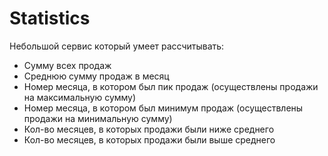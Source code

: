 # Statistics
Небольшой сервис который умеет рассчитывать:
* Сумму всех продаж
* Среднюю сумму продаж в месяц
* Номер месяца, в котором был пик продаж (осуществлены продажи на максимальную сумму)
* Номер месяца, в котором был минимум продаж (осуществлены продажи на минимальную сумму)
* Кол-во месяцев, в которых продажи были ниже среднего 
* Кол-во месяцев, в которых продажи были выше среднего
